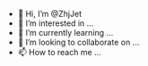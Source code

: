 - 👋 Hi, I’m @ZhjJet
- 👀 I’m interested in ...
- 🌱 I’m currently learning ...
- 💞️ I’m looking to collaborate on ...
- 📫 How to reach me ...

<!---
ZhjJet/ZhjJet is a ✨ special ✨ repository because its `README.md` (this file) appears on your GitHub profile.
You can click the Preview link to take a look at your changes.
--->

